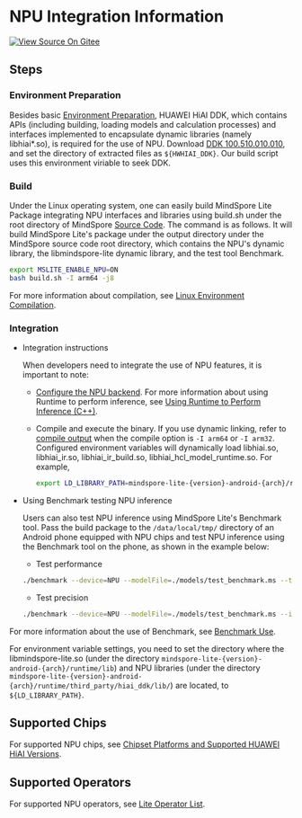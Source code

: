 # NPU Integration Information

[![View Source On Gitee](https://mindspore-website.obs.cn-north-4.myhuaweicloud.com/website-images/r2.5.0/resource/_static/logo_source_en.svg)](https://gitee.com/mindspore/docs/blob/r2.5.0/docs/lite/docs/source_en/advanced/third_party/npu_info.md)

## Steps

### Environment Preparation

Besides basic [Environment Preparation](https://www.mindspore.cn/lite/docs/en/r2.5.0/build/build.html), HUAWEI HiAI DDK, which contains
APIs (including building, loading models and calculation processes) and interfaces implemented to encapsulate dynamic libraries (namely libhiai*.so),
is required for the use of NPU. Download [DDK 100.510.010.010](https://developer.huawei.com/consumer/en/doc/development/hiai-Library/ddk-download-0000001053590180),
and set the directory of extracted files as `${HWHIAI_DDK}`. Our build script uses this environment viriable to seek DDK.

### Build

Under the Linux operating system, one can easily build MindSpore Lite Package integrating NPU interfaces and libraries using build.sh under
the root directory of MindSpore [Source Code](https://gitee.com/mindspore/mindspore). The command is as follows.
It will build MindSpore Lite's package under the output directory under the MindSpore source code root directory,
which contains the NPU's dynamic library, the libmindspore-lite dynamic library, and the test tool Benchmark.

```bash
export MSLITE_ENABLE_NPU=ON
bash build.sh -I arm64 -j8
```

For more information about compilation, see [Linux Environment Compilation](https://www.mindspore.cn/lite/docs/en/r2.5.0/build/build.html#linux-environment-compilation).

### Integration

- Integration instructions

    When developers need to integrate the use of NPU features, it is important to note:

    - [Configure the NPU backend](https://www.mindspore.cn/lite/docs/en/r2.5.0/infer/runtime_cpp.html#configuring-the-npu-backend).
     For more information about using Runtime to perform inference, see [Using Runtime to Perform Inference (C++)](https://www.mindspore.cn/lite/docs/en/r2.5.0/infer/runtime_cpp.html).

    - Compile and execute the binary. If you use dynamic linking, refer to [compile output](https://www.mindspore.cn/lite/docs/en/r2.5.0/build/build.html) when the compile option is `-I arm64` or `-I arm32`.
    Configured environment variables will dynamically load libhiai.so, libhiai_ir.so, libhiai_ir_build.so, libhiai_hcl_model_runtime.so. For example,

        ```bash
        export LD_LIBRARY_PATH=mindspore-lite-{version}-android-{arch}/runtime/third_party/hiai_ddk/lib/:$LD_LIBRARY_PATH
        ```

- Using Benchmark testing NPU inference

    Users can also test NPU inference using MindSpore Lite's Benchmark tool. Pass the build package to the `/data/local/tmp/` directory of an Android phone equipped with NPU chips and test NPU inference using the Benchmark tool on the phone, as shown in the example below:

    - Test performance

    ```bash
    ./benchmark --device=NPU --modelFile=./models/test_benchmark.ms --timeProfiling=true
    ```

    - Test precision

    ```bash
    ./benchmark --device=NPU --modelFile=./models/test_benchmark.ms --inDataFile=./input/test_benchmark.bin --inputShapes=1,32,32,1 --accuracyThreshold=3 --benchmarkDataFile=./output/test_benchmark.out
    ```

For more information about the use of Benchmark, see [Benchmark Use](https://www.mindspore.cn/lite/docs/en/r2.5.0/tools/benchmark_tool.html).

For environment variable settings, you need to set the directory where the libmindspore-lite.so
(under the directory `mindspore-lite-{version}-android-{arch}/runtime/lib`) and NPU libraries
(under the directory `mindspore-lite-{version}-android-{arch}/runtime/third_party/hiai_ddk/lib/`) are located, to `${LD_LIBRARY_PATH}`.

## Supported Chips

For supported NPU chips, see [Chipset Platforms and Supported HUAWEI HiAI Versions](https://developer.huawei.com/consumer/en/doc/development/hiai-Guides/supported-platforms-0000001052830507#section94427279718).

## Supported Operators

For supported NPU operators, see [Lite Operator List](https://www.mindspore.cn/lite/docs/en/r2.5.0/reference/operator_list_lite.html).